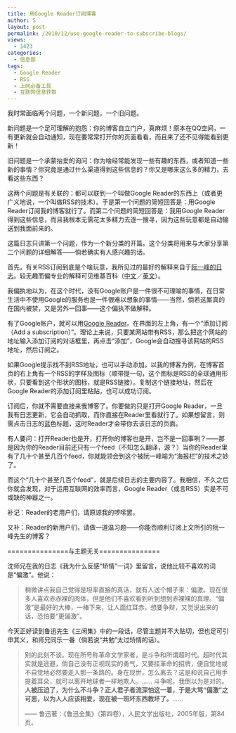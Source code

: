 ```yaml
---
title: 用Google Reader订阅博客
author: S
layout: post
permalink: /2010/12/use-google-reader-to-subscribe-blogs/
views:
  - 1423
categories:
  - 信息部
tags:
  - Google Reader
  - RSS
  - 上网必备工具
  - 互联网信息获取
---
```

我时常面临两个问题，一个新问题，一个旧问题。

新问题是一个足可理解的抱怨：你的博客自立门户，真麻烦！原本在QQ空间，一有更新就会自动通知，现在要常常打开你的页面看看，而且来了还不见得能看到更新！

旧问题是一个承蒙抬爱的询问：你为啥经常能发现一些有趣的东西，或者知道一些新的事情？你究竟是通过什么渠道得到这些信息的？你又是哪来这么多的精力，去看这些东西？

这两个问题是有关联的：都可以联到一个叫做Google Reader的东西上（或者更广义地说，一个叫做RSS的技术）。于是第一个问题的简短回答是：用Google Reader订阅我的博客就行了。而第二个问题的简短回答是：我用Google Reader得到这些信息，而且我根本无需花太多精力去逐一搜寻，因为这些玩意都是自动输送到我面前来的。

这篇日志只讲第一个问题，作为一个新分类的开篇。这个分类将用来与大家分享第二个问题的详细解答——倘若确实有人感兴趣的话。

首先，有关RSS订阅到底是个啥玩意，我所见过的最好的解释来自于<a href="http://www.ruanyifeng.com/blog/2006/01/rss.html" target="_blank">阮一峰的日志</a>。较无趣而偏专业的解释可见维基百科（<a href="http://zh.wikipedia.org/zh/Rss" target="_blank">中文</a>／<a href="http://en.wikipedia.org/wiki/Rss" target="_blank">英文</a>）。

我偏执地以为，在这个时代，没有Google账户是一件很不可理喻的事情，在日常生活中不使用Google的服务也是一件很难以想象的事情——当然，倘若这厮真的在国内被禁，又是另外一回事——这个偏执不做解释。

有了Google账户，就可以用<a href="http://www.google.com/reader" target="_blank">Google Reader</a>。在界面的左上角，有一个“添加订阅（Add a subscription）”。理论上来说，只要某网站带有RSS，那么把这个网站的地址输入添加订阅的对话框里，再点击“添加”，Google会自动搜寻该网站的RSS地址，然后订阅之。

如果Google提示找不到RSS地址，也可以手动添加。以我的博客为例，在博客首页的右上角有一个RSS的字样及图标（顺带提一句，这个图标是RSS的全球通用形状，只要看到这个形状的图标，就是RSS链接）。复制这个链接地址，然后在Google Reader的添加订阅里粘贴，也可以成功订阅。

订阅后，你就不需要直接来我博客了。你要做的只是打开Google Reader，一旦我有日志更新，它会自动抓取，而你直接在Reader里看就行了。如果想留言，则需点击日志的蓝色标题，这时Reader才会带你去该日志的页面。

有人要问：打开Reader也是开，打开你的博客也是开，岂不是一回事咧？——那是因为你的Reader目前还只有一个feed（不知怎么翻译，源？）当你的Reader里有了几十个甚至几百个feed，你就能领会到这个被阮一峰喻为“海报栏”的技术之妙了。

而这个“几十个甚至几百个feed”，就是后续日志的主要内容了。我相信，不久之后你就会发现，对于运用互联网的效率而言，Google Reader（或言RSS）实是不可或缺的神器之一。

补记：Reader的老用户们，请原谅我的啰嗦罢。

又补：Reader的新用户们，请做一道温习题——你能否顺利订阅上文所引的阮一峰先生的博客？

===============与主题无关===============

沈师兄在我的日志《我为什么反感“矫情”一词》里留言，说他比较不喜欢的词是“偏激”。他说：

> 稍微讲点我自己觉得是坦率直接的真话，就有人送个帽子来：偏激。现在很多人喜欢赤赤裸的肉体，但是他们不喜欢看到听到想到赤裸裸的真理。“偏激”是最好的大棒，一棒下来，让人面红耳赤，想要争辩，又觉说出来的话，恐怕要“更偏激”。

今天正好读到鲁迅先生《三闲集》中的一段话，尽管主题并不大贴切，但也足可引申其义，和师兄同乐一番（倘若说“共勉”太过矫情的话）。

> 别的此刻不谈。现在所号称革命文学家者，是斗争和所谓超时代。超时代其实就是逃避，倘自己没有正视现实的勇气，又要挂革命的招牌，便自觉地或不自觉地必然要走入那一条路的。身在现世，怎么离去？这是和说自己用手提着耳朵，就可以离开地球者一样地欺人。…… 斗争呢，我倒以为是对的。**人被压迫了，为什么不斗争？正人君子者流深怕这一着，于是大骂“偏激”之可恶，以为人人应该相爱，现在被一班坏东西教坏了。**……
> 
> —— 鲁迅著：《鲁迅全集》（第四卷），人民文学出版社，2005年版，第84页。